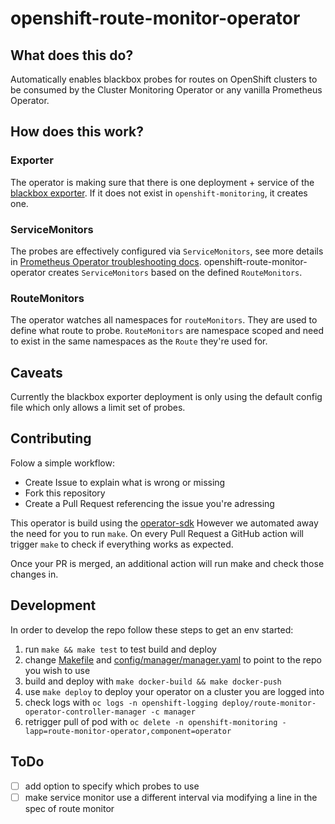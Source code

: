 # openshift-route-monitor-operator

## What does this do?
Automatically enables blackbox probes for routes on OpenShift clusters to be consumed by the Cluster Monitoring Operator
or any vanilla Prometheus Operator.

## How does this work?

### Exporter
The operator is making sure that there is one deployment + service of the [blackbox exporter](https://github.com/prometheus/blackbox_exporter).
If it does not exist in `openshift-monitoring`, it creates one.

### ServiceMonitors
The probes are effectively configured via `ServiceMonitors`, see more details in [Prometheus Operator troubleshooting docs](https://github.com/prometheus-operator/prometheus-operator/blob/566b18b2c9bf62ff3558804a69de5e1127ce8171/Documentation/user-guides/running-exporters.md#the-goal-of-servicemonitors).
openshift-route-monitor-operator creates `ServiceMonitors` based on the defined `RouteMonitors`.

### RouteMonitors
The operator watches all namespaces for `routeMonitors`.
They are used to define what route to probe.
`RouteMonitors` are namespace scoped and need to exist in the same namespaces as the `Route` they're used for.


## Caveats
Currently the blackbox exporter deployment is only using the default config file which only allows a limit set of probes.

## Contributing
Folow a simple workflow:
* Create Issue to explain what is wrong or missing
* Fork this repository
* Create a Pull Request referencing the issue you're adressing

This operator is build using the [operator-sdk](https://sdk.operatorframework.io)
However we automated away the need for you to run `make`.
On every Pull Request a GitHub action will trigger `make` to check if everything works as expected.

Once your PR is merged, an additional action will run make and check those changes in.

## Development

In order to develop the repo follow these steps to get an env started:

1. run `make && make test` to test build and deploy
2. change [Makefile](./Makefile) and [config/manager/manager.yaml](config/manager/manager.yaml) to point to the repo you wish to use
3. build and deploy with `make docker-build && make docker-push`
4. use `make deploy` to deploy your operator on a cluster you are logged into
5. check logs with `oc logs -n openshift-logging deploy/route-monitor-operator-controller-manager -c manager`
6. retrigger pull of pod with `oc delete -n openshift-monitoring -lapp=route-monitor-operator,component=operator`

## ToDo

* [ ] add option to specify which probes to use
* [ ] make service monitor use a different interval via modifying a line in the spec of route monitor
